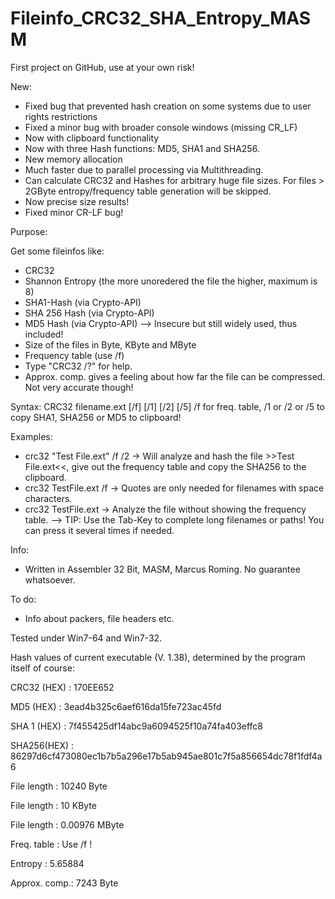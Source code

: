 Fileinfo_CRC32_SHA_Entropy_MASM
===============================

First project on GitHub, use at your own risk!

New:
  - Fixed bug that prevented hash creation on some systems due to user rights restrictions
  - Fixed a minor bug with broader console windows (missing CR_LF)
  - Now with clipboard functionality
  - Now with three Hash functions: MD5, SHA1 and SHA256.
  - New memory allocation
  - Much faster due to parallel processing via Multithreading. 
  - Can calculate CRC32 and Hashes for arbitrary huge file sizes. For files > 2GByte entropy/frequency table generation will be skipped. 
  - Now precise size results!
  - Fixed minor CR-LF bug!

Purpose: 

  Get some fileinfos like:
  - CRC32
  - Shannon Entropy (the more unoredered the file the higher, maximum is 8)
  - SHA1-Hash (via Crypto-API)
  - SHA 256 Hash (via Crypto-API)
  - MD5 Hash (via Crypto-API) --> Insecure but still widely used, thus included!
  - Size of the files in Byte, KByte and MByte
  - Frequency table (use /f)
  - Type "CRC32 /?" for help.
  - Approx. comp. gives a feeling about how far the file can be compressed. Not very accurate though!
  
Syntax:
    CRC32 filename.ext [/f] [/1] [/2] [/5]
    /f for freq. table, /1 or /2 or /5 to copy SHA1, SHA256 or MD5 to clipboard!

Examples:
  - crc32 "Test File.ext" /f /2
  -> Will analyze and hash the file >>Test File.ext<<, give out the frequency table and copy the SHA256 to the clipboard.
  - crc32 TestFile.ext /f 
  -> Quotes are only needed for filenames with space characters. 
  - crc32 TestFile.ext
  -> Analyze the file without showing the frequency table.
  --> TIP: Use the Tab-Key to complete long filenames or paths! You can press it several times if needed.
     
Info:  
  - Written in Assembler 32 Bit, MASM, Marcus Roming. No guarantee whatsoever.
  
To do: 
  - Info about packers, file headers etc.
  
Tested under Win7-64 and Win7-32.         

Hash values of current executable (V. 1.38), determined by the program itself of course:

CRC32 (HEX)  :  170EE652

MD5   (HEX)  :  3ead4b325c6aef616da15fe723ac45fd

SHA 1 (HEX)  :  7f455425df14abc9a6094525f10a74fa403effc8

SHA256(HEX)  :  86297d6cf473080ec1b7b5a296e17b5ab945ae801c7f5a856654dc78f1fdf4a6

File length  :  10240 Byte

File length  :  10 KByte

File length  :  0.00976 MByte

Freq. table  :  Use /f !

Entropy      :  5.65884

Approx. comp.:  7243 Byte


